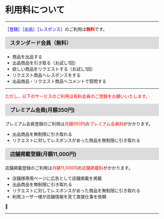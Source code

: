# 利用料について
<hr>
<font color="#0000ff">［登録］［出品］［レスポンス］</font>のご利用は<font color="#ff0000"><b>無料</b></font>です。
<div style="padding: 7px 15px; margin-top: 15px; margin-bottom: 15px; border: 1px solid #dcdcdc; background-color: #dcdcdc; font-size: 120%">
<b>スタンダード会員（無料）</b>
</div>
<ul>
<li>商品を出品する</li>
<li>出品商品を引き取る（お試し1回）</li>
<li>欲しい商品をリクエストする（お試し1回）</li>
<li>リクエスト商品へレスポンスをする</li>
<li>出品商品・リクエスト商品へコメントで質問する</li>
</ul>
<hr>
<font color="#ff0000">ただし、以下のサービスのご利用は有料会員のご登録をお願いいたします。</font>
<div style="padding: 7px 15px; margin-top: 15px; margin-bottom: 15px; border: 1px solid #dcdcdc; background-color: #dcdcdc; font-size: 120%">
<b>プレミアム会員(月額350円)</b>
</div>
プレミアム会員登録のご利用は<font color="#ff0000">月額350円</font>の<font color="#ff0000">プレミアム会員料</font>がかかります。
<ul>
<li>出品商品を無制限に引き取れる</li>
<li>リクエストに対してレスポンスがあった商品を無制限に引き取れる</li>
</ul>
<div style="padding: 7px 15px; margin-top: 15px; margin-bottom: 15px; border: 1px solid #dcdcdc; background-color: #dcdcdc; font-size: 120%">
<b>店舗掲載登録(月額11,000円)</b>
</div>

店舗掲載登録のご利用は<font color="#ff0000">月額11,000円</font>の<font color="#ff0000">店舗掲載料</font>がかかります。
<ul>
<li>店舗様専用ページに広告として店舗掲載を掲載</li>
<li>出品商品を無制限に引き取れる</li>
<li>リクエストに対してレスポンスがあった商品を無制限に引き取れる</li>
<li>利用ユーザー様が店舗情報を見て直接仕事を依頼</li>
</ul>
<hr>